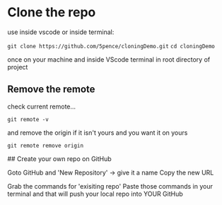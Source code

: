 # Clone the repo

use inside vscode or inside terminal:

`git clone https://github.com/5pence/cloningDemo.git`
`cd cloningDemo`

once on your machine and inside VScode terminal in root directory of project
## Remove the remote 

check current remote...

`git remote -v`

and remove the origin if it isn't yours and you want it on yours

`git remote remove origin`

## Create your own repo on GitHub

Goto GitHub and 'New Repository' -> give it a name
Copy the new URL

Grab the commands for 'exisiting repo' 
Paste those commands in your terminal and that will push your local repo into 
YOUR GitHub
